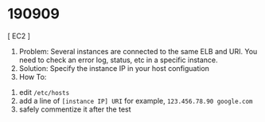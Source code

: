 # 190909
[ EC2 ]

1. Problem: Several instances are connected to the same ELB and URI. You need to check an error log, status, etc in a specific instance.
2. Solution: Specify the instance IP in your host configuation
3. How To:
  1) edit ```/etc/hosts```
  2) add a line of ```[instance IP] URI```
  for example, ```123.456.78.90 google.com```
  3) safely commentize it after the test
